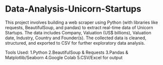 # Data-Analysis-Unicorn-Startups
This project involves building a web scraper using Python (with libraries like requests, BeautifulSoup, and pandas) to extract real-time data of Unicorn Startups. The data includes Company, Valuation (US$ billions), Valuation date, Industry, Country and Founder(s).
The collected data is cleaned, structured, and exported to CSV for further exploratory data analysis.

Tools Used:
1.Python
2.BeautifulSoup & Requests
3.Pandas & Matplotlib/Seaborn
4.Google Colab
5.CSV/Excel for output
